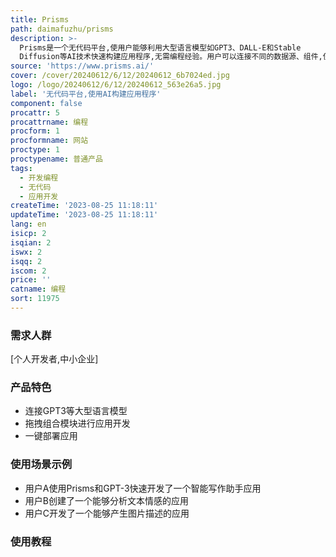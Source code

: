 ```yaml
---
title: Prisms
path: daimafuzhu/prisms
description: >-
  Prisms是一个无代码平台,使用户能够利用大型语言模型如GPT3、DALL-E和Stable
  Diffusion等AI技术快速构建应用程序,无需编程经验。用户可以连接不同的数据源、组件,使用Prisms提供的预设模块进行拖拽组合,即可创建应用程序原型。随后可以直接在Prisms部署应用程序,或作为后端AI服务与自定义前端对接。该产品简化了应用开发流程,降低开发门槛,使更多人能够享受AI带来的便利。
source: 'https://www.prisms.ai/'
cover: /cover/20240612/6/12/20240612_6b7024ed.jpg
logo: /logo/20240612/6/12/20240612_563e26a5.jpg
label: '无代码平台,使用AI构建应用程序'
component: false
procattr: 5
procattrname: 编程
procform: 1
procformname: 网站
proctype: 1
proctypename: 普通产品
tags:
  - 开发编程
  - 无代码
  - 应用开发
createTime: '2023-08-25 11:18:11'
updateTime: '2023-08-25 11:18:11'
lang: en
isicp: 2
isqian: 2
iswx: 2
isqq: 2
iscom: 2
price: ''
catname: 编程
sort: 11975
---
```




### 需求人群
[个人开发者,中小企业]

### 产品特色
- 连接GPT3等大型语言模型
- 拖拽组合模块进行应用开发
- 一键部署应用

### 使用场景示例
- 用户A使用Prisms和GPT-3快速开发了一个智能写作助手应用
- 用户B创建了一个能够分析文本情感的应用
- 用户C开发了一个能够产生图片描述的应用

### 使用教程


  
